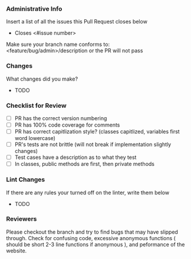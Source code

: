 ### Administrative Info 
Insert a list of all the issues this Pull Request closes below 

- Closes <#issue number>

Make sure your branch name conforms to: \<feature/bug/admin>/description or the PR will not pass 

### Changes 
What changes did you make?

- TODO 
  
### Checklist for Review
- [ ] PR has the correct version numbering
- [ ] PR has 100% code coverage for comments 
- [ ] PR has correct capitlization style? (classes capitlized, variables first word lowercase)
- [ ] PR's tests are not brittle (will not break if implementation slightly changes)
- [ ] Test cases have a description as to what they test
- [ ] In classes, public methods are first, then private methods 

### Lint Changes 
If there are any rules your turned off on the linter, write them below 
- TODO 
  
### Reviewers 
Please checkout the branch and try to find bugs that may have slipped through. Check for confusing code, excessive anonymous functions ( should be short 2-3 line functions if anonymous ), and peformance of the website. 



